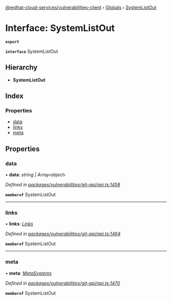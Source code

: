 [@redhat-cloud-services/vulnerabilities-client](../README.md) › [Globals](../globals.md) › [SystemListOut](systemlistout.md)

# Interface: SystemListOut

**`export`** 

**`interface`** SystemListOut

## Hierarchy

* **SystemListOut**

## Index

### Properties

* [data](systemlistout.md#data)
* [links](systemlistout.md#links)
* [meta](systemlistout.md#meta)

## Properties

###  data

• **data**: *string | Array‹object›*

*Defined in [packages/vulnerabilities/git-api/api.ts:1458](https://github.com/RedHatInsights/javascript-clients/blob/master/packages/vulnerabilities/git-api/api.ts#L1458)*

**`memberof`** SystemListOut

___

###  links

• **links**: *[Links](links.md)*

*Defined in [packages/vulnerabilities/git-api/api.ts:1464](https://github.com/RedHatInsights/javascript-clients/blob/master/packages/vulnerabilities/git-api/api.ts#L1464)*

**`memberof`** SystemListOut

___

###  meta

• **meta**: *[MetaSystems](metasystems.md)*

*Defined in [packages/vulnerabilities/git-api/api.ts:1470](https://github.com/RedHatInsights/javascript-clients/blob/master/packages/vulnerabilities/git-api/api.ts#L1470)*

**`memberof`** SystemListOut
